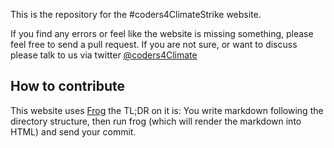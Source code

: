 This is the repository for the #coders4ClimateStrike website.

If you find any errors or feel like the website is missing something, please feel free to send a pull request. If you are not sure, or want to discuss please talk to us via twitter [@coders4Climate](https://twitter.com/Coders4Climate)

## How to contribute

This website uses [Frog](https://docs.racket-lang.org/frog/index.html) the TL;DR on it is: You write markdown following the directory structure, then run frog (which will render the markdown into HTML) and send your commit.